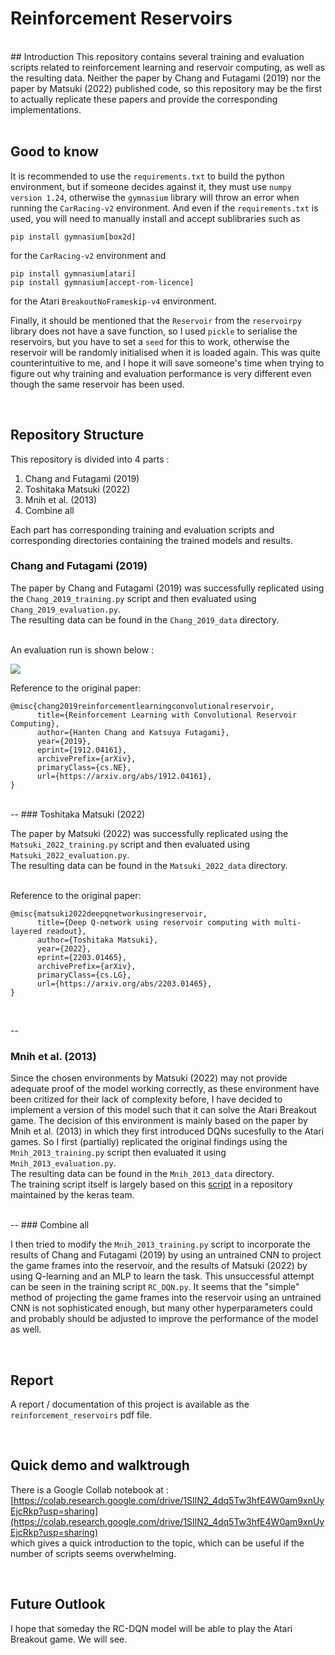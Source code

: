 # Reinforcement Reservoirs
<br>
## Introduction
This repository contains several training and evaluation scripts related to reinforcement learning and reservoir computing, as well as the resulting data. 
Neither the paper by Chang and Futagami (2019) nor the paper by Matsuki (2022) published code, so this repository may be the first to actually replicate these papers and provide the corresponding implementations. 
<br>
<br>

## Good to know
It is recommended to use the `requirements.txt` to build the python environment, but if someone decides against it, they must use `numpy version 1.24`, otherwise the `gymnasium` library will throw an error when running the `CarRacing-v2` environment.
And even if the `requirements.txt` is used, you will need to manually install and accept sublibraries such as <br>

	pip install gymnasium[box2d]
for the `CarRacing-v2` environment and

	pip install gymnasium[atari]
	pip install gymnasium[accept-rom-licence]
for the Atari `BreakoutNoFrameskip-v4` environment.

Finally, it should be mentioned that the `Reservoir` from the `reservoirpy` library does not have a save function, so I used `pickle` to serialise the reservoirs, but you have to set a `seed` for this to work, otherwise the reservoir will be randomly initialised when it is loaded again. This was quite counterintuitive to me, and I hope it will save someone's time when trying to figure out why training and evaluation performance is very different even though the same reservoir has been used.

<br>


## Repository Structure 
This repository is divided into 4 parts :

1. Chang and Futagami (2019)
2. Toshitaka Matsuki (2022)
3. Mnih et al. (2013) 
4. Combine all

Each part has corresponding training and evaluation scripts and corresponding directories containing the trained models and results.

### Chang and Futagami (2019)
The paper by Chang and Futagami (2019) was successfully replicated using the `Chang_2019_training.py` script and then evaluated using `Chang_2019_evaluation.py`. <br>
The resulting data can be found in the `Chang_2019_data` directory. 
<br>
<br>

An evaluation run is shown below :

![](images/Chang_2019_eval_run.gif)
<br>

Reference to the original paper:

```
@misc{chang2019reinforcementlearningconvolutionalreservoir,
      title={Reinforcement Learning with Convolutional Reservoir Computing}, 
      author={Hanten Chang and Katsuya Futagami},
      year={2019},
      eprint={1912.04161},
      archivePrefix={arXiv},
      primaryClass={cs.NE},
      url={https://arxiv.org/abs/1912.04161}, 
}
```

<br>
--
### Toshitaka Matsuki (2022)

The paper by Matsuki (2022) was successfully replicated using the `Matsuki_2022_training.py` script and then evaluated using `Matsuki_2022_evaluation.py`. <br>
The resulting data can be found in the `Matsuki_2022_data` directory.

<br>
Reference to the original paper:

```
@misc{matsuki2022deepqnetworkusingreservoir,
      title={Deep Q-network using reservoir computing with multi-layered readout}, 
      author={Toshitaka Matsuki},
      year={2022},
      eprint={2203.01465},
      archivePrefix={arXiv},
      primaryClass={cs.LG},
      url={https://arxiv.org/abs/2203.01465}, 
}
```
<br>

--
### Mnih et al. (2013) 

Since the chosen environments by Matsuki (2022) may not provide adequate proof of the model working correctly, as these environment have been critized for their lack of complexity before, I have decided to implement a version of this model such that it can solve the Atari Breakout game. 
The decision of this environment is mainly based on the paper by Mnih et al. (2013) in which they first introduced DQNs sucesfully to the Atari games. So I first (partially) replicated the original findings using the `Mnih_2013_training.py` script then evaluated it using `Mnih_2013_evaluation.py`. <br>
The resulting data can be found in the `Mnih_2013_data` directory. <br> The training script itself is largely based on this [script](https://github.com/keras-team/keras-io/blob/master/examples/rl/deep_q_network_breakout.py) in a repository maintained by the keras team. 

<br>
--
### Combine all 

I then tried to modify the `Mnih_2013_training.py` script to incorporate the results of Chang and Futagami (2019) by using an untrained CNN to project the game frames into the reservoir, and the results of Matsuki (2022) by using Q-learning and an MLP to learn the task. This unsuccessful attempt can be seen in the training script `RC_DQN.py`. It seems that the "simple" method of projecting the game frames into the reservoir using an untrained CNN is not sophisticated enough, but many other hyperparameters could and probably should be adjusted to improve the performance of the model as well.

<br>

## Report
A report / documentation of this project is available as the `reinforcement_reservoirs` pdf file. 

<br>

## Quick demo and walktrough

There is a Google Collab notebook at :
<br>
[https://colab.research.google.com/drive/1SIlN2_4dq5Tw3hfE4W0am9xnUyEjcRkp?usp=sharing](https://colab.research.google.com/drive/1SIlN2_4dq5Tw3hfE4W0am9xnUyEjcRkp?usp=sharing) <br>
which gives a quick introduction to the topic, which can be useful if the number of scripts seems overwhelming.

<br>

## Future Outlook
I hope that someday the RC-DQN model will be able to play the Atari Breakout game. We will see.
